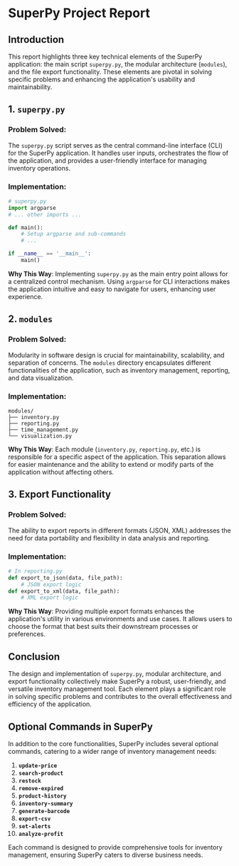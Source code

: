 # SuperPy Project Report

## Introduction
This report highlights three key technical elements of the SuperPy application: the main script `superpy.py`, the modular architecture (`modules`), and the file export functionality. These elements are pivotal in solving specific problems and enhancing the application's usability and maintainability.

## 1. `superpy.py`
### Problem Solved:
The `superpy.py` script serves as the central command-line interface (CLI) for the SuperPy application. It handles user inputs, orchestrates the flow of the application, and provides a user-friendly interface for managing inventory operations.

### Implementation:
```python
# superpy.py
import argparse
# ... other imports ...

def main():
    # Setup argparse and sub-commands
    # ...

if __name__ == '__main__':
    main()
```
**Why This Way**: Implementing `superpy.py` as the main entry point allows for a centralized control mechanism. Using `argparse` for CLI interactions makes the application intuitive and easy to navigate for users, enhancing user experience.

## 2. `modules`
### Problem Solved:
Modularity in software design is crucial for maintainability, scalability, and separation of concerns. The `modules` directory encapsulates different functionalities of the application, such as inventory management, reporting, and data visualization.

### Implementation:
```
modules/
├── inventory.py
├── reporting.py
├── time_management.py
└── visualization.py
```
**Why This Way**: Each module (`inventory.py`, `reporting.py`, etc.) is responsible for a specific aspect of the application. This separation allows for easier maintenance and the ability to extend or modify parts of the application without affecting others.

## 3. Export Functionality
### Problem Solved:
The ability to export reports in different formats (JSON, XML) addresses the need for data portability and flexibility in data analysis and reporting.

### Implementation:
```python
# In reporting.py
def export_to_json(data, file_path):
    # JSON export logic
def export_to_xml(data, file_path):
    # XML export logic
```
**Why This Way**: Providing multiple export formats enhances the application's utility in various environments and use cases. It allows users to choose the format that best suits their downstream processes or preferences.

## Conclusion
The design and implementation of `superpy.py`, modular architecture, and export functionality collectively make SuperPy a robust, user-friendly, and versatile inventory management tool. Each element plays a significant role in solving specific problems and contributes to the overall effectiveness and efficiency of the application.

## Optional Commands in SuperPy

In addition to the core functionalities, SuperPy includes several optional commands, catering to a wider range of inventory management needs:

1. **`update-price`**
2. **`search-product`**
3. **`restock`**
4. **`remove-expired`**
5. **`product-history`**
6. **`inventory-summary`**
7. **`generate-barcode`**
8. **`export-csv`**
9. **`set-alerts`**
10. **`analyze-profit`**

Each command is designed to provide comprehensive tools for inventory management, ensuring SuperPy caters to diverse business needs.
